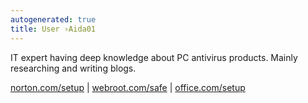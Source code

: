```yaml
---
autogenerated: true
title: User ›Aida01
---
```


IT expert having deep knowledge about PC antivirus products. Mainly researching and writing blogs.

[norton.com/setup](https://dirnorton.com/) \| [webroot.com/safe](https://mowebroot.com/) \| [office.com/setup](https://websoffice.com/setup)
